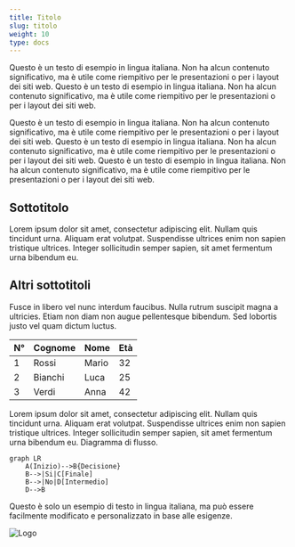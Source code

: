 ```yaml
---
title: Titolo
slug: titolo
weight: 10
type: docs
---
```


Questo è un testo di esempio in lingua italiana. Non ha alcun contenuto significativo, ma è utile come riempitivo per le presentazioni o per i layout dei siti web.
Questo è un testo di esempio in lingua italiana. Non ha alcun contenuto significativo, ma è utile come riempitivo per le presentazioni o per i layout dei siti web.

Questo è un testo di esempio in lingua italiana. Non ha alcun contenuto significativo, ma è utile come riempitivo per le presentazioni o per i layout dei siti web.
Questo è un testo di esempio in lingua italiana. Non ha alcun contenuto significativo, ma è utile come riempitivo per le presentazioni o per i layout dei siti web.
Questo è un testo di esempio in lingua italiana. Non ha alcun contenuto significativo, ma è utile come riempitivo per le presentazioni o per i layout dei siti web.

## Sottotitolo

Lorem ipsum dolor sit amet, consectetur adipiscing elit. Nullam quis tincidunt urna. Aliquam erat volutpat. Suspendisse ultrices enim non sapien tristique ultrices. Integer sollicitudin semper sapien, sit amet fermentum urna bibendum eu.

## Altri sottotitoli

Fusce in libero vel nunc interdum faucibus. Nulla rutrum suscipit magna a ultricies. Etiam non diam non augue pellentesque bibendum. Sed lobortis justo vel quam dictum luctus.

| N° | Cognome | Nome | Età |
| --- | ---- | --- | --- |
| 1 | Rossi | Mario | 32 |
| 2 | Bianchi | Luca | 25 |
| 3 | Verdi | Anna | 42 |

Lorem ipsum dolor sit amet, consectetur adipiscing elit. Nullam quis tincidunt urna. Aliquam erat volutpat. Suspendisse ultrices enim non sapien tristique ultrices. Integer sollicitudin semper sapien, sit amet fermentum urna bibendum eu. Diagramma di flusso.

```mermaid
graph LR
    A(Inizio)-->B{Decisione}
    B-->|Si|C[Finale]
    B-->|No|D[Intermedio]
    D-->B
```

Questo è solo un esempio di testo in lingua italiana, ma può essere facilmente modificato e personalizzato in base alle esigenze.

![Logo](https://www.i14y.admin.ch/assets/images/home/NaDB-Interoper_Catalogue.svg)
